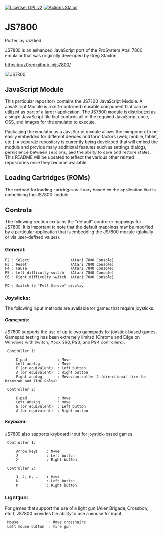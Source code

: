 [![License: GPL v2](https://img.shields.io/badge/License-GPL%20v2-blue.svg)](https://www.gnu.org/licenses/old-licenses/gpl-2.0.en.html)
[![Actions Status](https://github.com/raz0red/js7800/workflows/Build/badge.svg)](https://github.com/raz0red/js7800/actions)

# JS7800

Ported by raz0red

JS7800 is an enhanced JavaScript port of the ProSystem Atari 7800 emulator that was originally developed by Greg Stanton.

https://raz0red.github.io/js7800/

[![JS7800](https://github.com/raz0red/js7800/raw/master/screenshots/screenshot.png)](http://js7800.org)

## JavaScript Module

This particular repository contains the JS7800 JavaScript Module. A JavaScript Module is a self-contained reusable component that can be utilized as part of a larger application. The JS7800 module is distributed as a single JavaScript file that contains all of the required JavaScript code, CSS, and images for the emulator to execute. 

Packaging the emulator as a JavaScript module allows the component to be easily embedded for different devices and form factors (web, mobile, tablet, etc.). A separate repository is currently being developed that will embed the module and provide many additional features such as settings dialogs, persistence between sessions, and the ability to save and restore states. This README will be updated to reflect the various other related repositories once they become available.

## Loading Cartridges (ROMs)

The method for loading cartridges will vary based on the application that is embedding the JS7800 module.

## Controls

The following section contains the "default" controller mappings for JS7800. It is important to note that the default mappings may be modified by a particular application that is embedding the JS7800 module (globally or via user-defined values). 

### General:
  
    F2 : Select                   (Atari 7800 Console)
    F3 : Reset                    (Atari 7800 Console)
    F4 : Pause                    (Atari 7800 Console)
    F5 : Left difficulty switch   (Atari 7800 Console)
    F6 : Right difficulty switch  (Atari 7800 Console)

    F9 : Switch to "Full Screen" display
                    
### Joysticks:

The following input methods are available for games that require joysticks.
    
##### Gamepads:

JS7800 supports the use of up to two gamepads for joystick-based games. Gamepad testing has been extremely limited (Chrome and Edge on Windows with Switch, Xbox 360, PS3, and PS4 controllers).

     Controller 1:
     
         D-pad              : Move
         Left analog        : Move
         B (or equivalent)  : Left button
         A (or equivalent)  : Right button
         Right analog       : Move/controller 2 (directional fire for Robotron and TiME Salvo)
       
     Controller 2:
     
         D-pad              : Move
         Left analog        : Move
         B (or equivalent)  : Left button
         A (or equivalent)  : Right button
    
##### Keyboard:

JS7800 also supports keyboard input for joystick-based games.
    
     Controller 1:
     
         Arrow keys    : Move
         Z             : Left button
         X             : Right button
       
     Controller 2:
     
         I, J, K, L    : Move
         N             : Left button
         M             : Right button

### Lightgun:

For games that support the use of a light gun (Alien Brigade, Crossbow, etc.), JS7800 provides the ability to use a mouse for input.

     Mouse              : Move crosshairs
     Left mouse button  : Fire gun
